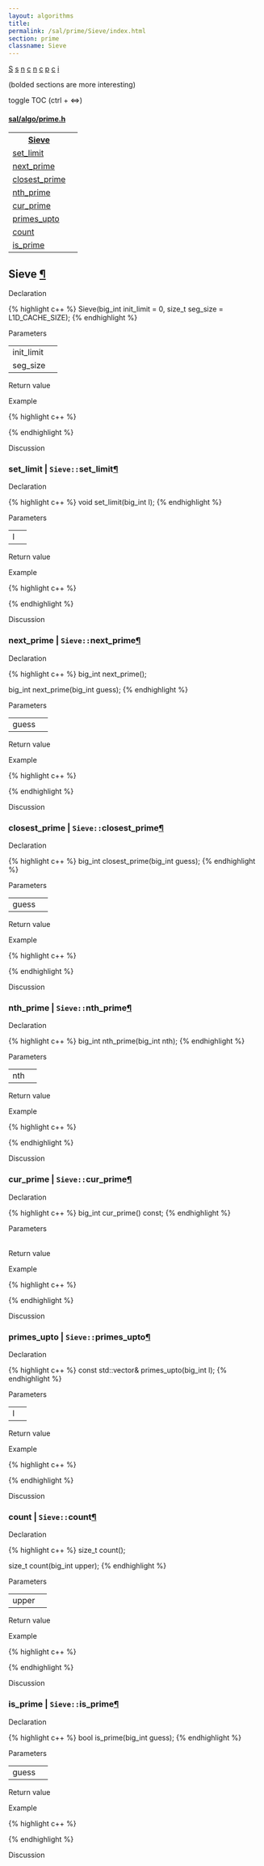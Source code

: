 ```yaml
---
layout: algorithms
title: 
permalink: /sal/prime/Sieve/index.html
section: prime
classname: Sieve
---
```


<div class="toc">
	<a class="toc-link toch2" href="#Sieve">S</a>
	<a class="toc-link toch3" href="#set_limit">s</a>
	<a class="toc-link toch3" href="#next_prime">n</a>
	<a class="toc-link toch3" href="#closest_prime">c</a>
	<a class="toc-link toch3" href="#nth_prime">n</a>
	<a class="toc-link toch3" href="#cur_prime">c</a>
	<a class="toc-link toch3" href="#primes_upto">p</a>
	<a class="toc-link toch3" href="#count">c</a>
	<a class="toc-link toch3" href="#is_prime">i</a>
<p class="toc-caption">(bolded sections are more interesting)</p>
<p class="toc-toggle">toggle TOC (ctrl + &#8660;)</p>
</div><div class="block">
<h4><a href="https://github.com/LemonPi/algo/blob/master/prime.h">sal/algo/prime.h</a>
</h4><table class="pretty">
<tr><th><a class="doc-list-name" href="#Sieve">Sieve</a></th><th></th></tr>
<tr><td><a class="doc-list-name" href="#set_limit">set_limit</a></td><td></td></tr>
<tr><td><a class="doc-list-name" href="#next_prime">next_prime</a></td><td></td></tr>
<tr><td><a class="doc-list-name" href="#closest_prime">closest_prime</a></td><td></td></tr>
<tr><td><a class="doc-list-name" href="#nth_prime">nth_prime</a></td><td></td></tr>
<tr><td><a class="doc-list-name" href="#cur_prime">cur_prime</a></td><td></td></tr>
<tr><td><a class="doc-list-name" href="#primes_upto">primes_upto</a></td><td></td></tr>
<tr><td><a class="doc-list-name" href="#count">count</a></td><td></td></tr>
<tr><td><a class="doc-list-name" href="#is_prime">is_prime</a></td><td></td></tr>
</table></div>



<h2 class="anchor doc-header">Sieve <a class="anchor-link" href="#Sieve" name="Sieve" title="permalink to section">&para;</a></h2>
<div class="block">

<p class="doc-section">Declaration</p>
{% highlight c++ %}
Sieve(big_int init_limit = 0, size_t seg_size = L1D_CACHE_SIZE);
{% endhighlight %}


<p class="doc-section">Parameters</p>
<table class="pretty">
<tr><td>init_limit</td><td></td></tr>
<tr><td>seg_size</td><td></td></tr>
</table>
<p class="doc-section">Return value</p>

<p class="doc-section">Example</p>
{% highlight c++ %}

{% endhighlight %}

<p class="doc-section">Discussion</p>
<div>
<p>
	
</p>
</div></div>





<h3 class="anchor doc-header">set_limit | <code class="qualifier">Sieve::</code>set_limit<a class="anchor-link" href="#set_limit" name="set_limit" title="permalink to section">&para;</a></h3>
<div class="block">

<p class="doc-section">Declaration</p>
{% highlight c++ %}
void set_limit(big_int l);
{% endhighlight %}


<p class="doc-section">Parameters</p>
<table class="pretty">
<tr><td>l</td><td></td></tr>
</table>
<p class="doc-section">Return value</p>

<p class="doc-section">Example</p>
{% highlight c++ %}

{% endhighlight %}

<p class="doc-section">Discussion</p>
<div>
<p>
	
</p>
</div></div>





<h3 class="anchor doc-header">next_prime | <code class="qualifier">Sieve::</code>next_prime<a class="anchor-link" href="#next_prime" name="next_prime" title="permalink to section">&para;</a></h3>
<div class="block">

<p class="doc-section">Declaration</p>
{% highlight c++ %}
big_int next_prime();

big_int next_prime(big_int guess);
{% endhighlight %}


<p class="doc-section">Parameters</p>
<table class="pretty">
<tr><td>guess</td><td></td></tr>
</table>
<p class="doc-section">Return value</p>

<p class="doc-section">Example</p>
{% highlight c++ %}

{% endhighlight %}

<p class="doc-section">Discussion</p>
<div>
<p>
	
</p>
</div></div>





<h3 class="anchor doc-header">closest_prime | <code class="qualifier">Sieve::</code>closest_prime<a class="anchor-link" href="#closest_prime" name="closest_prime" title="permalink to section">&para;</a></h3>
<div class="block">

<p class="doc-section">Declaration</p>
{% highlight c++ %}
big_int closest_prime(big_int guess);
{% endhighlight %}


<p class="doc-section">Parameters</p>
<table class="pretty">
<tr><td>guess</td><td></td></tr>
</table>
<p class="doc-section">Return value</p>

<p class="doc-section">Example</p>
{% highlight c++ %}

{% endhighlight %}

<p class="doc-section">Discussion</p>
<div>
<p>
	
</p>
</div></div>





<h3 class="anchor doc-header">nth_prime | <code class="qualifier">Sieve::</code>nth_prime<a class="anchor-link" href="#nth_prime" name="nth_prime" title="permalink to section">&para;</a></h3>
<div class="block">

<p class="doc-section">Declaration</p>
{% highlight c++ %}
big_int nth_prime(big_int nth);
{% endhighlight %}


<p class="doc-section">Parameters</p>
<table class="pretty">
<tr><td>nth</td><td></td></tr>
</table>
<p class="doc-section">Return value</p>

<p class="doc-section">Example</p>
{% highlight c++ %}

{% endhighlight %}

<p class="doc-section">Discussion</p>
<div>
<p>
	
</p>
</div></div>





<h3 class="anchor doc-header">cur_prime | <code class="qualifier">Sieve::</code>cur_prime<a class="anchor-link" href="#cur_prime" name="cur_prime" title="permalink to section">&para;</a></h3>
<div class="block">

<p class="doc-section">Declaration</p>
{% highlight c++ %}
big_int cur_prime() const;
{% endhighlight %}


<p class="doc-section">Parameters</p>
<table class="pretty">
</table>
<p class="doc-section">Return value</p>

<p class="doc-section">Example</p>
{% highlight c++ %}

{% endhighlight %}

<p class="doc-section">Discussion</p>
<div>
<p>
	
</p>
</div></div>





<h3 class="anchor doc-header">primes_upto | <code class="qualifier">Sieve::</code>primes_upto<a class="anchor-link" href="#primes_upto" name="primes_upto" title="permalink to section">&para;</a></h3>
<div class="block">

<p class="doc-section">Declaration</p>
{% highlight c++ %}
const std::vector<big_int>& primes_upto(big_int l);
{% endhighlight %}


<p class="doc-section">Parameters</p>
<table class="pretty">
<tr><td>l</td><td></td></tr>
</table>
<p class="doc-section">Return value</p>

<p class="doc-section">Example</p>
{% highlight c++ %}

{% endhighlight %}

<p class="doc-section">Discussion</p>
<div>
<p>
	
</p>
</div></div>





<h3 class="anchor doc-header">count | <code class="qualifier">Sieve::</code>count<a class="anchor-link" href="#count" name="count" title="permalink to section">&para;</a></h3>
<div class="block">

<p class="doc-section">Declaration</p>
{% highlight c++ %}
size_t count();

size_t count(big_int upper);
{% endhighlight %}


<p class="doc-section">Parameters</p>
<table class="pretty">
<tr><td>upper</td><td></td></tr>
</table>
<p class="doc-section">Return value</p>

<p class="doc-section">Example</p>
{% highlight c++ %}

{% endhighlight %}

<p class="doc-section">Discussion</p>
<div>
<p>
	
</p>
</div></div>





<h3 class="anchor doc-header">is_prime | <code class="qualifier">Sieve::</code>is_prime<a class="anchor-link" href="#is_prime" name="is_prime" title="permalink to section">&para;</a></h3>
<div class="block">

<p class="doc-section">Declaration</p>
{% highlight c++ %}
bool is_prime(big_int guess);
{% endhighlight %}


<p class="doc-section">Parameters</p>
<table class="pretty">
<tr><td>guess</td><td></td></tr>
</table>
<p class="doc-section">Return value</p>

<p class="doc-section">Example</p>
{% highlight c++ %}

{% endhighlight %}

<p class="doc-section">Discussion</p>
<div>
<p>
	
</p>
</div></div>






